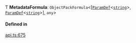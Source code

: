 Ƭ **MetadataFormula**: `ObjectPackFormula`<[[`ParamDef`](../interfaces/ParamDef.md)<[`string`](../enums/Type.md#string)\>, [`ParamDef`](../interfaces/ParamDef.md)<[`string`](../enums/Type.md#string)\>], `any`\>

#### Defined in

[api.ts:675](https://github.com/coda/packs-sdk/blob/main/api.ts#L675)
